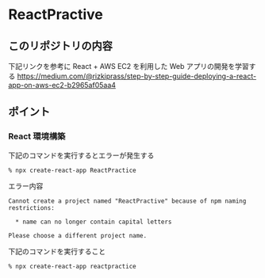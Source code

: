 # ReactPractive
## このリポジトリの内容
下記リンクを参考に React + AWS EC2 を利用した Web アプリの開発を学習する
https://medium.com/@rizkiprass/step-by-step-guide-deploying-a-react-app-on-aws-ec2-b2965af05aa4

## ポイント
### React 環境構築
下記のコマンドを実行するとエラーが発生する
```
% npx create-react-app ReactPractice 
```

エラー内容
```
Cannot create a project named "ReactPractive" because of npm naming restrictions:

  * name can no longer contain capital letters

Please choose a different project name.
```

下記のコマンドを実行すること
```
% npx create-react-app reactpractice 
```